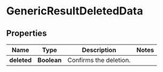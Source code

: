 

# GenericResultDeletedData


## Properties

| Name | Type | Description | Notes |
|------------ | ------------- | ------------- | -------------|
|**deleted** | **Boolean** | Confirms the deletion. |  |



